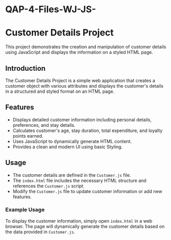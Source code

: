 # QAP-4-Files-WJ-JS-

# Customer Details Project

This project demonstrates the creation and manipulation of customer details using JavaScript and displays the information on a styled HTML page.


## Introduction

The Customer Details Project is a simple web application that creates a customer object with various attributes and displays the customer's details in a structured and styled format on an HTML page.

## Features

- Displays detailed customer information including personal details, preferences, and stay details.
- Calculates customer's age, stay duration, total expenditure, and loyalty points earned.
- Uses JavaScript to dynamically generate HTML content.
- Provides a clean and modern UI using basic Styling.

## Usage

- The customer details are defined in the `Customer.js` file.
- The `index.html` file includes the necessary HTML structure and references the `Customer.js` script.
- Modify the `Customer.js` file to update customer information or add new features.

### Example Usage

To display the customer information, simply open `index.html` in a web browser. The page will dynamically generate the customer details based on the data provided in `Customer.js`.

